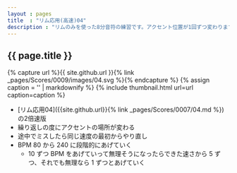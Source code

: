 ```yaml
---
layout : pages
title  : "リム応用(高速)04"
description : "リムのみを使った8分音符の練習です。アクセント位置が1回ずつ変わります。"
---
```


## {{ page.title }}

{% capture url %}{{ site.github.url }}{% link _pages/Scores/0009/images/04.svg %}{% endcapture %}
{% assign caption = '' | markdownify %}
{% include thumbnail.html url=url caption=caption %}

* [リム応用04]({{site.github.url}}{% link _pages/Scores/0007/04.md %})の2倍速版
* 繰り返しの度にアクセントの場所が変わる
* 途中でミスしたら同じ速度の最初からやり直し
* BPM 80 から 240 に段階的にあげていく
  * 10 ずつ BPM をあげていって無理そうになったらできた速さから 5 ずつ、それでも無理なら 1 ずつとあげていく